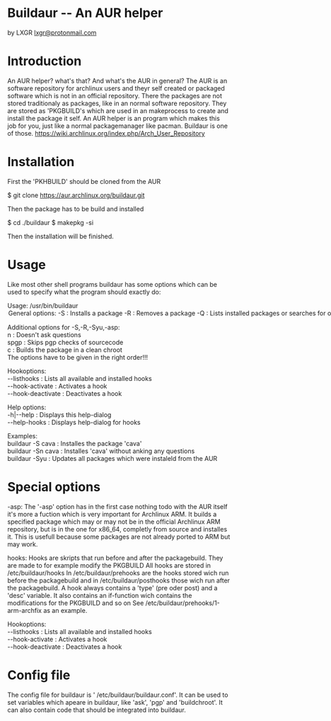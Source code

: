 # Buildaur -- An AUR helper
by LXGR <lxgr@protonmail.com>

# Introduction

An AUR helper? what's that? And what's the AUR in general?
The AUR is an software repository for archlinux users and theyr self created or packaged software which is not in an official repository. There the packages are not stored traditionaly as packages, like in an normal software repository. They are stored as 'PKGBUILD's which are used in an makeprocess to create and install the package it self.
An AUR helper is an program which makes this job for you, just like a normal packagemanager like pacman.
Buildaur is one of those.
https://wiki.archlinux.org/index.php/Arch_User_Repository

# Installation

First the 'PKHBUILD' should be cloned from the AUR

$ git clone https://aur.archlinux.org/buildaur.git

Then the package has to be build and installed

$ cd ./buildaur
$ makepkg -si

Then the installation will be finished.

# Usage

Like most other shell programs buildaur has some options which can be used to specify what the program should exactly do:

Usage: /usr/bin/buildaur <option> <string><br>
   General options:<br>
      -S                : Installs a package<br>
      -R                : Removes a package<br>
      -Q                : Lists installed packages or searches for ones in the AUR<br>
      -Qs               : Search the AUR<br>
      -Syu              : Updates all AUR packages<br>
      -asp              : Builds a package from source using asp (suefull for archlinux arm)<br>
      --clear           : Cleanes build dir<br>
      -v|--version      : Displays version of this program<br>
      -l|--license      : Displays license of this program<br>
       --make-chroot     : Creates a chroot dir which can be used for building packages<br>

   Additional options for -S,-R,-Syu,-asp:<br>
      n                 : Doesn't ask questions<br>
      spgp              : Skips pgp checks of sourcecode<br>
      c                 : Builds the package in a clean chroot<br>
      The options have to be given in the right order!!!


   Hookoptions:<br>
      --listhooks       : Lists all available and installed hooks<br>
      --hook-activate   : Activates a hook<br>
      --hook-deactivate : Deactivates a hook<br>

   Help options:<br>
      -h|--help         : Displays this help-dialog<br>
      --help-hooks      : Displays help-dialog for hooks<br>

Examples:<br>
    buildaur -S cava    : Installes the package 'cava'<br>
    buildaur -Sn cava   : Installes 'cava' without anking any questions<br>
    buildaur -Syu       : Updates all packages which were instaleld from the AUR<br>

# Special options

-asp:
  The '-asp' option has in the first case nothing todo with the AUR itself it's more a fuction which is very important for Archlinux ARM.
  It builds a specified package which may or may not be in the official Archlinux ARM repository, but is in the one for x86_64, completly from source and installes it. This is usefull because some packages are not already ported to ARM but may work.

hooks:
  Hooks are skripts that run before and after the packagebuild.
  They are made to for example modify the PKGBUILD
  All hooks are stored in /etc/buildaur/hooks
  In /etc/buildaur/prehooks are the hooks stored wich run before the packagebuild
  and in /etc/buildaur/posthooks those wich run after the packagebuild.
  A hook always contains a 'type' (pre oder post) and a 'desc' variable.
  It also contains an if-function wich contains the modifications for the PKGBUILD and so on
  See /etc/buildaur/prehooks/1-arm-archfix as an example.

  Hookoptions:<br>
     --listhooks       : Lists all available and installed hooks<br>
     --hook-activate   : Activates a hook<br>
     --hook-deactivate : Deactivates a hook<br>

# Config file

The config file for buildaur is ' /etc/buildaur/buildaur.conf'. It can be used to set variables which apeare in buildaur, like 'ask', 'pgp' and 'buildchroot'. It can also contain code that should be integrated into buildaur.
